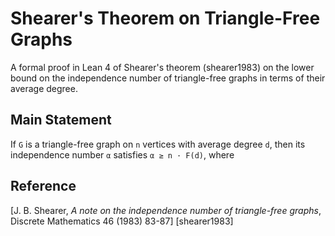 # Shearer's Theorem on Triangle-Free Graphs

A formal proof in Lean 4 of Shearer's theorem (shearer1983) on the lower bound on the independence number of triangle-free graphs in terms of their average degree.

## Main Statement

If `G` is a triangle-free graph on `n` vertices with average degree `d`, then its independence number `α` satisfies `α ≥ n · F(d)`, where 

## Reference 
[J. B. Shearer, *A note on the independence number of triangle-free graphs*, Discrete Mathematics 46 (1983) 83-87] [shearer1983]